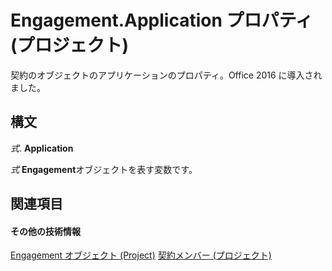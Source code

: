 
# Engagement.Application プロパティ (プロジェクト)

契約のオブジェクトのアプリケーションのプロパティ。Office 2016 に導入されました。


## 構文

 _式_. **Application**

 _式_ **Engagement**オブジェクトを表す変数です。


## 関連項目


#### その他の技術情報


[Engagement オブジェクト (Project)](3e7f7bed-e575-a5f4-25e5-1c1cbe1880bb.md)
[契約メンバー (プロジェクト)](http://msdn.microsoft.com/library/de29babe-35ac-1bd7-59c1-3dca633ae300%28Office.15%29.aspx)
